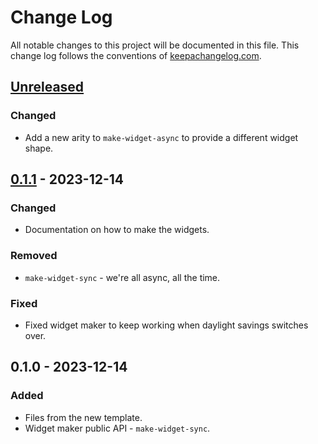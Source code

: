 # Change Log
All notable changes to this project will be documented in this file. This change log follows the conventions of [keepachangelog.com](http://keepachangelog.com/).

## [Unreleased]
### Changed
- Add a new arity to `make-widget-async` to provide a different widget shape.

## [0.1.1] - 2023-12-14
### Changed
- Documentation on how to make the widgets.

### Removed
- `make-widget-sync` - we're all async, all the time.

### Fixed
- Fixed widget maker to keep working when daylight savings switches over.

## 0.1.0 - 2023-12-14
### Added
- Files from the new template.
- Widget maker public API - `make-widget-sync`.

[Unreleased]: https://github.com/fluree/kinesis-component/compare/0.1.1...HEAD
[0.1.1]: https://github.com/fluree/kinesis-component/compare/0.1.0...0.1.1
